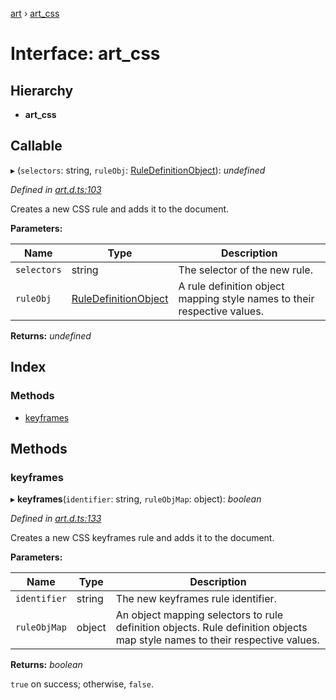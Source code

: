 [art](../README.md) › [art_css](art_css.md)

# Interface: art_css


## Hierarchy

* **art_css**

## Callable

▸ (`selectors`: string, `ruleObj`: [RuleDefinitionObject](ruledefinitionobject.md)): *undefined*

*Defined in [art.d.ts:103](https://github.com/fasttime/art/blob/0.9.0/art.d.ts#L103)*

Creates a new CSS rule and adds it to the document.

**Parameters:**

Name | Type | Description |
------ | ------ | ------ |
`selectors` | string |   The selector of the new rule.  |
`ruleObj` | [RuleDefinitionObject](ruledefinitionobject.md) |   A rule definition object mapping style names to their respective values.  |

**Returns:** *undefined*

## Index

### Methods

* [keyframes](art_css.md#keyframes)

## Methods

###  keyframes

▸ **keyframes**(`identifier`: string, `ruleObjMap`: object): *boolean*

*Defined in [art.d.ts:133](https://github.com/fasttime/art/blob/0.9.0/art.d.ts#L133)*

Creates a new CSS keyframes rule and adds it to the document.

**Parameters:**

Name | Type | Description |
------ | ------ | ------ |
`identifier` | string |   The new keyframes rule identifier.  |
`ruleObjMap` | object |   An object mapping selectors to rule definition objects. Rule definition objects map style names to their respective values.  |

**Returns:** *boolean*

`true` on success; otherwise, `false`.